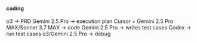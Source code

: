 #### coding 
o3 → PRD
Gemini 2.5 Pro → execution plan
Cursor + Gemini 2.5 Pro MAX/Sonnet 3.7 MAX → code
Gemini 2.5 Pro → writes test cases
Codex → run test cases
o3/Gemini 2.5 Pro → debug
